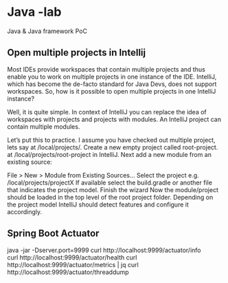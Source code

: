 # Java -lab

Java & Java framework PoC

## Open multiple projects in Intellij

Most IDEs provide workspaces that contain multiple projects and thus enable you to work on multiple projects in one
instance of the IDE. IntelliJ, which has become the de-facto standard for Java Devs, does not support workspaces. So, how
is it possible to open multiple projects in one IntelliJ instance?

Well, it is quite simple. In context of IntelliJ you can replace the idea of workspaces with projects and projects with
modules. An IntelliJ project can contain multiple modules.

Let’s put this to practice. I assume you have checked out multiple project, lets say at /local/projects/. Create a new 
empty project called root-project. at /local/projects/root-project in IntelliJ. Next add a new module from an existing source:

File > New > Module from Existing Sources… Select the project e.g. /local/projects/projectX If available select the
build.gradle or another file that indicates the project model. Finish the wizard Now the module/project should be loaded
in the top level of the root project folder. Depending on the project model IntelliJ should detect features and
configure it accordingly.

## Spring Boot Actuator

java -jar -Dserver.port=9999 <example spring boot web app jar> 
curl http://localhost:9999/actuator/info  
curl http://localhost:9999/actuator/health
curl http://localhost:9999/actuator/metrics | jq
curl http://localhost:9999/actuator/threaddump
